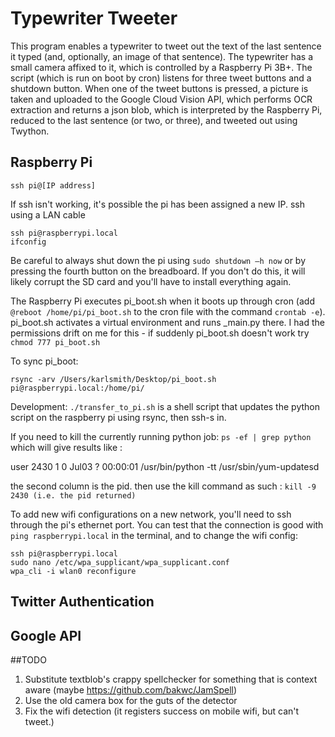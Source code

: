 # Typewriter Tweeter #
This program enables a typewriter to tweet out the text of the last sentence it typed 
(and, optionally, an image of that sentence). The typewriter has a small camera affixed to it, which 
is controlled by a Raspberry Pi 3B+. The script (which is run on boot by cron) listens for three tweet buttons
and a shutdown button. When one of the tweet buttons is pressed, a picture is taken and uploaded to the 
Google Cloud Vision API, which performs OCR extraction and returns a json blob, which is interpreted by the
Raspberry Pi, reduced to the last sentence (or two, or three), and tweeted out using Twython.

## Raspberry Pi ##
```
ssh pi@[IP address]
```
If ssh isn't working, it's possible the pi has been assigned a new IP. ssh using a LAN cable
```
ssh pi@raspberrypi.local
ifconfig
```

Be careful to always shut down the pi using ```sudo shutdown –h now``` or by pressing 
the fourth button on the breadboard. 
If you don't do this, it will likely
corrupt the SD card and you'll have to install everything again. 

The Raspberry Pi executes pi_boot.sh when it boots up through cron (add ```@reboot /home/pi/pi_boot.sh``` 
to the cron file with the command ```crontab -e```). pi_boot.sh activates a virtual environment and 
runs _main.py there.
I had the permissions drift on me for this - if suddenly pi_boot.sh doesn't work try ```chmod 777 pi_boot.sh```

To sync pi_boot:
```
rsync -arv /Users/karlsmith/Desktop/pi_boot.sh pi@raspberrypi.local:/home/pi/
```
Development:
```./transfer_to_pi.sh``` is a shell script that updates the python script on the raspberry pi using rsync, then ssh-s in.

If you need to kill the currently running python job:
```ps -ef | grep python```
which will give results like :

user      2430     1  0 Jul03 ?        00:00:01 /usr/bin/python -tt /usr/sbin/yum-updatesd

the second column is the pid. then use the kill command as such :
```kill -9 2430 (i.e. the pid returned)```

To add new wifi configurations on a new network, you'll need to ssh through the 
pi's ethernet port. You can test that the connection is good with ```ping raspberrypi.local``` in the terminal,
and to change the wifi config:
```
ssh pi@raspberrypi.local
sudo nano /etc/wpa_supplicant/wpa_supplicant.conf
wpa_cli -i wlan0 reconfigure
```

## Twitter Authentication ##

## Google API ##

##TODO
1) Substitute textblob's crappy spellchecker for something that is context aware (maybe https://github.com/bakwc/JamSpell)
2) Use the old camera box for the guts of the detector
3) Fix the wifi detection (it registers success on mobile wifi, but can't tweet.)